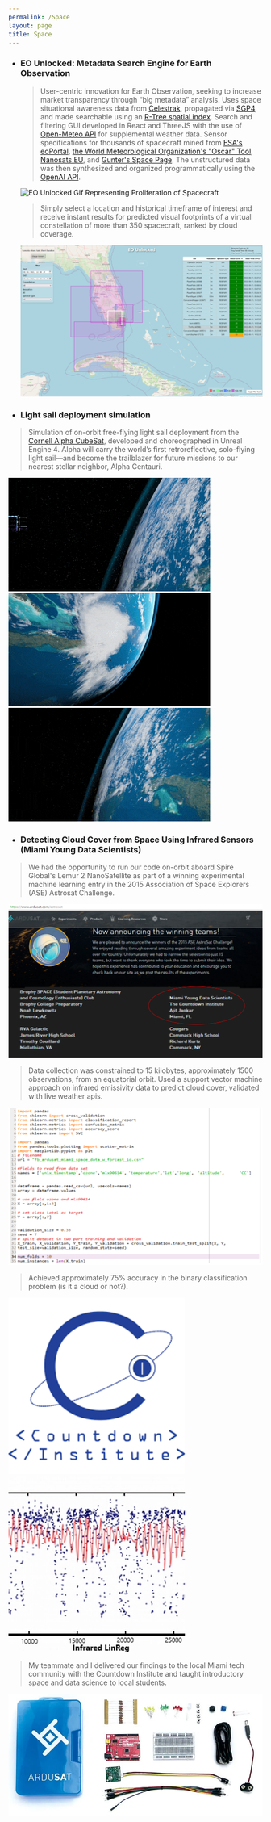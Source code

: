 ```yaml
---
permalink: /Space
layout: page
title: Space
---
```


* ### EO Unlocked: Metadata Search Engine for Earth Observation
  > User-centric innovation for Earth Observation, seeking to increase market transparency through “big metadata” analysis. Uses space situational awareness data from [Celestrak](https://celestrak.org/), propagated via [SGP4](https://en.wikipedia.org/wiki/Simplified_perturbations_models), and made searchable using an [R-Tree spatial index](https://en.wikipedia.org/wiki/R-tree). Search and filtering GUI developed in React and ThreeJS with the use of [Open-Meteo API](https://open-meteo.com/) for supplemental weather data. Sensor specifications for thousands of spacecraft mined from [ESA's eoPortal](https://www.eoportal.org/), [the World Meteorological Organization's "Oscar" Tool](https://space.oscar.wmo.int/), [Nanosats EU](https://www.nanosats.eu/), and [Gunter's Space Page](https://space.skyrocket.de/index.html). The unstructured data was then synthesized and organized programmatically using the [OpenAI API](https://openai.com/blog/openai-api). 
  
  ![EO Unlocked Gif Representing Proliferation of Spacecraft](/Images/EOUnlocked1.gif)

  >Simply select a location and historical timeframe of interest and receive instant results for predicted visual footprints of a virtual constellation of more than 350 spacecraft, ranked by cloud coverage. 
  
  ![Search Result from EO Unlocked given a lat,lon as well as a timeframe of interest](/Images/EOUnlocked2.png)

* ### Light sail deployment simulation
>Simulation of on-orbit free-flying light sail deployment from the [Cornell Alpha CubeSat](https://alphacubesat.cornell.edu/index.html), developed and choreographed in Unreal Engine 4. Alpha will carry the world’s first retroreflective, solo-flying light sail—and become the trailblazer for future missions to our nearest stellar neighbor, Alpha Centauri.
  
<a href="https://youtu.be/bK_9kRmw0oA" target="_blank">
  <img src="/Images/AlphaAnim1.gif" alt="Alpha Animation 1" />
</a>

<a href="https://youtu.be/mtEorwJlq1c" target="_blank">
  <img src="/Images/AlphaAnim2.gif" alt="Alpha Animation 2" />
</a>

<a href="https://youtu.be/5sR2MDufFdQ" target="_blank">
  <img src="/Images/AlphaAnim3.gif" alt="Alpha Animation 3" />
</a>

* ### Detecting Cloud Cover from Space Using Infrared Sensors (Miami Young Data Scientists)

>We had the opportunity to run our code on-orbit aboard Spire Global's Lemur 2 NanoSatellite as part of a winning experimental machine learning entry in the 2015 Association of Space Explorers (ASE) Astrosat Challenge. 

![Winner Announcement: ASE Astrosat Challenge](/Images/ArdusatWinner.png)

>Data collection was constrained to 15 kilobytes, approximately 1500 observations, from an equatorial orbit. Used a support vector machine approach on infrared emissivity data to predict cloud cover, validated with live weather apis. 

![Experimental Code: Detecting Cloud Cover from Space Using Infrared Sensors](/Images/ArdusatCode.png)

>Achieved approximately 75% accuracy in the binary classification problem (is it a cloud or not?). 

<a>
  <img src="/Images/Countdown.png" width="350" height="350" alt="Countdown Institute Logo">
</a>
<a>
  <img src="/Images/ArdusatLinReg.png" width="350" height="350" alt="Data Output with Linear Regression Best Fit">
</a>

>My teammate and I delivered our findings to the local Miami tech community with the Countdown Institute and taught introductory space and data science to local students.

![Ardusat Space Kit](/Images/Ardusat.jpg)